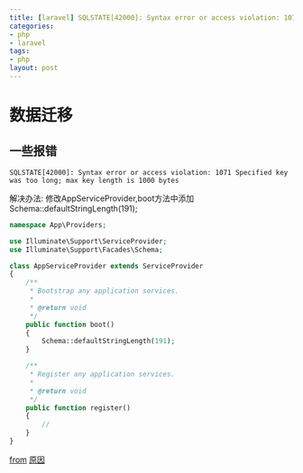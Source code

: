 ```yaml
---
title: [laravel] SQLSTATE[42000]: Syntax error or access violation: 1071 Specified key was too long; max key length is 1000 bytes
categories: 
- php
- laravel
tags:
- php
layout: post
---
```

# 数据迁移

## 一些报错
```mysql
SQLSTATE[42000]: Syntax error or access violation: 1071 Specified key was too long; max key length is 1000 bytes
```
解决办法: 修改AppServiceProvider,boot方法中添加Schema::defaultStringLength(191);
```php
namespace App\Providers;

use Illuminate\Support\ServiceProvider;
use Illuminate\Support\Facades\Schema;

class AppServiceProvider extends ServiceProvider
{
    /**
     * Bootstrap any application services.
     *
     * @return void
     */
    public function boot()
    {
        Schema::defaultStringLength(191);
    }

    /**
     * Register any application services.
     *
     * @return void
     */
    public function register()
    {
        //
    }
}
```
[from](http://www.cnblogs.com/betx/p/6544090.html)
[原因](https://laravel.com/docs/master/migrations#creating-indexes)
